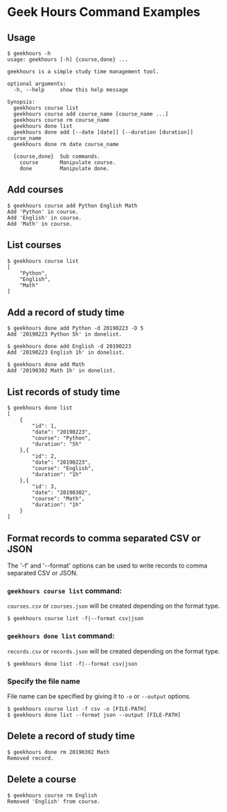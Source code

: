 # Geek Hours Command Examples

## Usage
```
$ geekhours -h
usage: geekhours [-h] {course,done} ...

geekhours is a simple study time management tool.

optional arguments:
  -h, --help     show this help message

Synopsis:
  geekhours course list
  geekhours course add course_name [course_name ...]
  geekhours course rm course_name
  geekhours done list
  geekhours done add [--date [date]] [--duration [duration]] course_name
  geekhours done rm date course_name

  {course,done}  Sub commands.
    course       Manipulate course.
    done         Manipulate done.
```

## Add courses

```
$ geekhours course add Python English Math
Add 'Python' in course.
Add 'English' in course.
Add 'Math' in course.
```

## List courses

```
$ geekhours course list
[
    "Python",
    "English",
    "Math"
]
```

## Add a record of study time

```
$ geekhours done add Python -d 20190223 -D 5
Add '20190223 Python 5h' in donelist.

$ geekhours done add English -d 20190223
Add '20190223 English 1h' in donelist.

$ geekhours done add Math
Add '20190302 Math 1h' in donelist.
```

## List records of study time

```
$ geekhours done list
[
    {
        "id": 1,
        "date": "20190223",
        "course": "Python",
        "duration": "5h"
    },{
        "id": 2,
        "date": "20190223",
        "course": "English",
        "duration": "1h"
    },{
        "id': 3,
        "date": "20190302",
        "course": "Math",
        "duration": "1h"
    }
]
```

## Format records to comma separated CSV or JSON

The '-f' and '--format' options can be used to write records to comma separated CSV or JSON.

### `geekhours course list` command:

`courses.csv` or `courses.json` will be created depending on the format type.

```
$ geekhours course list -f|--format csv|json
```

### `geekhours done list` command:

`records.csv` or `records.json` will be created depending on the format type.

```
$ geekhours done list -f|--format csv|json
```

### Specify the file name

File name can be specified by giving it to `-o` or `--output` options.

```
$ geekhours course list -f csv -o [FILE-PATH]
$ geekhours done list --format json --output [FILE-PATH]
```

## Delete a record of study time

```
$ geekhours done rm 20190302 Math
Removed record.
```

## Delete a course

```
$ geekhours course rm English
Removed 'English' from course.
```
